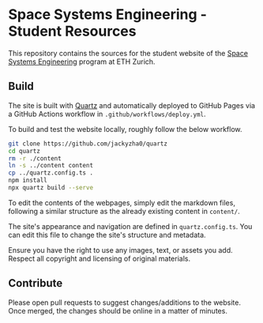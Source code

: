 # Space Systems Engineering - Student Resources

This repository contains the sources for the student website of the [Space Systems Engineering](https://www.google.com/search?q=https://d33pk3rn3l.github.io/space_systems_engineering) program at ETH Zurich.

## Build

The site is built with [Quartz](https://quartz.jzhao.xyz/) and automatically deployed to GitHub Pages via a GitHub Actions workflow in `.github/workflows/deploy.yml`.

To build and test the website locally, roughly follow the below workflow.

```bash
git clone https://github.com/jackyzha0/quartz
cd quartz
rm -r ./content
ln -s ../content content
cp ../quartz.config.ts .
npm install
npx quartz build --serve
```

To edit the contents of the webpages, simply edit the markdown files, following a similar structure as the already existing content in `content/`.

The site's appearance and navigation are defined in `quartz.config.ts`. You can edit this file to change the site's structure and metadata.

Ensure you have the right to use any images, text, or assets you add. Respect all copyright and licensing of original materials.

## Contribute

Please open pull requests to suggest changes/additions to the website. Once merged, the changes should be online in a matter of minutes.
